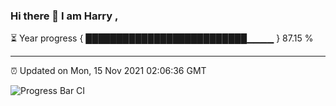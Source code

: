 ### Hi there 👋 I am Harry , 

⏳ Year progress { ██████████████████████████▁▁▁▁ } 87.15 %

---

⏰ Updated on Mon, 15 Nov 2021 02:06:36 GMT

![Progress Bar CI](https://github.com/duykhang68/duykhang68/workflows/Progress%20Bar%20CI/badge.svg)
